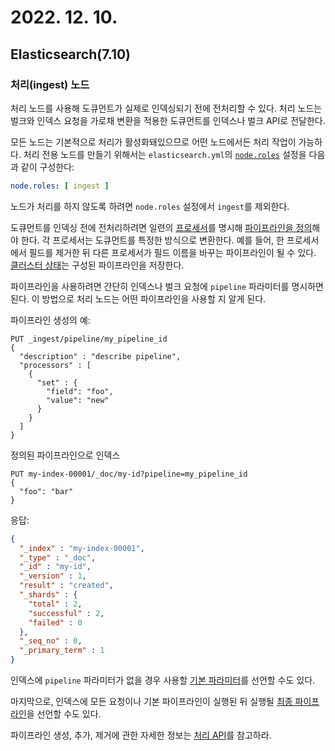 # 2022. 12. 10.

## Elasticsearch(7.10)

### 처리(ingest) 노드

처리 노드를 사용해 도큐먼트가 실제로 인덱싱되기 전에 전처리할 수 있다. 처리 노드는 벌크와 인덱스 요청을 가로채 변환을 적용한 도큐먼트를 인덱스나 벌크 API로 전달한다.

모든 노드는 기본적으로 처리가 활성화돼있으므로 어떤 노드에서든 처리 작업이 가능하다. 처리 전용 노드를 만들기 위해서는 `elasticsearch.yml`의 [`node.roles`][module-nodes] 설정을 다음과 같이 구성한다:

```yaml
node.roles: [ ingest ]
```

노드가 처리를 하지 않도록 하려면 `node.roles` 설정에서 `ingest`를 제외한다.

도큐먼트를 인덱싱 전에 전처리하려면 일련의 [프로세서][ingest-processor]를 명시해 [파이프라인을 정의][pipeline]해야 한다. 각 프로세서는 도큐먼트를 특정한 방식으로 변환한다. 예를 들어, 한 프로세서에서 필드를 제거한 뒤 다른 프로세서가 필드 이름을 바꾸는 파이프라인이 될 수 있다. [클러스터 상태][cluster-state-api]는 구성된 파이프라인을 저장한다.

파이프라인을 사용하려면 간단히 인덱스나 벌크 요청에 `pipeline` 파라미터를 명시하면 된다. 이 방법으로 처리 노드는 어떤 파이프라인을 사용할 지 알게 된다.

파이프라인 생성의 예:

```http
PUT _ingest/pipeline/my_pipeline_id
{
  "description" : "describe pipeline",
  "processors" : [
    {
      "set" : {
        "field": "foo",
        "value": "new"
      }
    }
  ]
}
```

정의된 파이프라인으로 인덱스

```http
PUT my-index-00001/_doc/my-id?pipeline=my_pipeline_id
{
  "foo": "bar"
}
```

응답:

```json
{
  "_index" : "my-index-00001",
  "_type" : "_doc",
  "_id" : "my-id",
  "_version" : 1,
  "result" : "created",
  "_shards" : {
    "total" : 2,
    "successful" : 2,
    "failed" : 0
  },
  "_seq_no" : 0,
  "_primary_term" : 1
}
```

인덱스에 `pipeline` 파라미터가 없을 경우 사용할 [기본 파라미터][default-parameter]를 선언할 수도 있다.

마지막으로, 인덱스에 모든 요청이나 기본 파이프라인이 실행된 뒤 실행될 [최종 파이프라인][final-pipeline]을 선언할 수도 있다.

파이프라인 생성, 추가, 제거에 관한 자세한 정보는 [처리 API][ingest-api]를 참고하라.



[module-nodes]: https://www.elastic.co/guide/en/elasticsearch/reference/7.10/modules-node.html
[pipeline]: https://www.elastic.co/guide/en/elasticsearch/reference/7.10/pipeline.html
[ingest-processor]: https://www.elastic.co/guide/en/elasticsearch/reference/7.10/ingest-processors.html
[cluster-state-api]: https://www.elastic.co/guide/en/elasticsearch/reference/7.10/cluster-state.html
[default-parameter]: https://www.elastic.co/guide/en/elasticsearch/reference/7.10/index-modules.html#dynamic-index-settings
[final-pipeline]: https://www.elastic.co/guide/en/elasticsearch/reference/7.10/index-modules.html#dynamic-index-settings
[ingest-api]: https://www.elastic.co/guide/en/elasticsearch/reference/7.10/ingest-apis.html